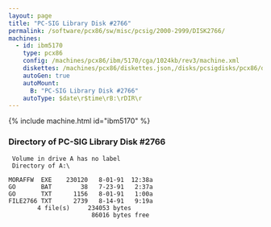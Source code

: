 ```yaml
---
layout: page
title: "PC-SIG Library Disk #2766"
permalink: /software/pcx86/sw/misc/pcsig/2000-2999/DISK2766/
machines:
  - id: ibm5170
    type: pcx86
    config: /machines/pcx86/ibm/5170/cga/1024kb/rev3/machine.xml
    diskettes: /machines/pcx86/diskettes.json,/disks/pcsigdisks/pcx86/diskettes.json
    autoGen: true
    autoMount:
      B: "PC-SIG Library Disk #2766"
    autoType: $date\r$time\rB:\rDIR\r
---
```


{% include machine.html id="ibm5170" %}

### Directory of PC-SIG Library Disk #2766

     Volume in drive A has no label
     Directory of A:\

    MORAFFW  EXE    230120   8-01-91  12:38a
    GO       BAT        38   7-23-91   2:37a
    GO       TXT      1156   8-01-91   1:00a
    FILE2766 TXT      2739   8-14-91   9:19a
            4 file(s)     234053 bytes
                           86016 bytes free
